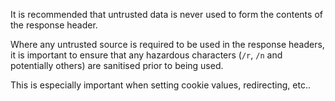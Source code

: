 It is recommended that untrusted data is never used to form the
contents of the response header.

Where any untrusted source is required to be used in the response 
headers, it is important to ensure that any hazardous characters
(`/r`, `/n` and potentially others) are sanitised prior to being
used.

This is especially important when setting cookie values,
redirecting, etc..